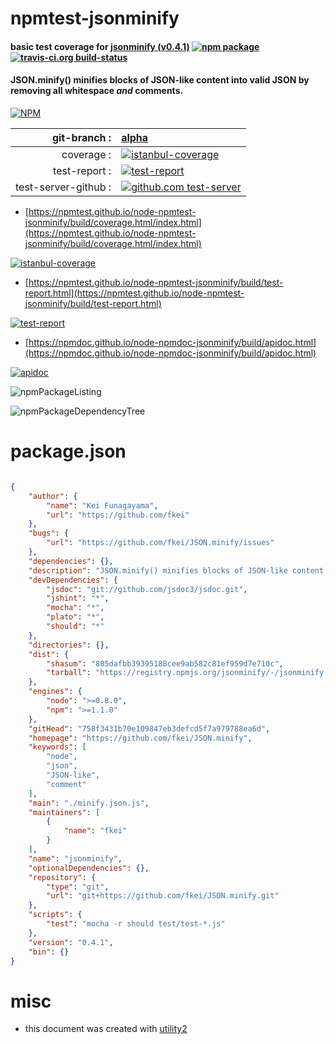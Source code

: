 # npmtest-jsonminify

#### basic test coverage for  [jsonminify (v0.4.1)](https://github.com/fkei/JSON.minify)  [![npm package](https://img.shields.io/npm/v/npmtest-jsonminify.svg?style=flat-square)](https://www.npmjs.org/package/npmtest-jsonminify) [![travis-ci.org build-status](https://api.travis-ci.org/npmtest/node-npmtest-jsonminify.svg)](https://travis-ci.org/npmtest/node-npmtest-jsonminify)

#### JSON.minify() minifies blocks of JSON-like content into valid JSON by removing all whitespace *and* comments.

[![NPM](https://nodei.co/npm/jsonminify.png?downloads=true&downloadRank=true&stars=true)](https://www.npmjs.com/package/jsonminify)

| git-branch : | [alpha](https://github.com/npmtest/node-npmtest-jsonminify/tree/alpha)|
|--:|:--|
| coverage : | [![istanbul-coverage](https://npmtest.github.io/node-npmtest-jsonminify/build/coverage.badge.svg)](https://npmtest.github.io/node-npmtest-jsonminify/build/coverage.html/index.html)|
| test-report : | [![test-report](https://npmtest.github.io/node-npmtest-jsonminify/build/test-report.badge.svg)](https://npmtest.github.io/node-npmtest-jsonminify/build/test-report.html)|
| test-server-github : | [![github.com test-server](https://npmtest.github.io/node-npmtest-jsonminify/GitHub-Mark-32px.png)](https://npmtest.github.io/node-npmtest-jsonminify/build/app/index.html) | | build-artifacts : | [![build-artifacts](https://npmtest.github.io/node-npmtest-jsonminify/glyphicons_144_folder_open.png)](https://github.com/npmtest/node-npmtest-jsonminify/tree/gh-pages/build)|

- [https://npmtest.github.io/node-npmtest-jsonminify/build/coverage.html/index.html](https://npmtest.github.io/node-npmtest-jsonminify/build/coverage.html/index.html)

[![istanbul-coverage](https://npmtest.github.io/node-npmtest-jsonminify/build/screenCapture.buildCi.browser.%252Ftmp%252Fbuild%252Fcoverage.lib.html.png)](https://npmtest.github.io/node-npmtest-jsonminify/build/coverage.html/index.html)

- [https://npmtest.github.io/node-npmtest-jsonminify/build/test-report.html](https://npmtest.github.io/node-npmtest-jsonminify/build/test-report.html)

[![test-report](https://npmtest.github.io/node-npmtest-jsonminify/build/screenCapture.buildCi.browser.%252Ftmp%252Fbuild%252Ftest-report.html.png)](https://npmtest.github.io/node-npmtest-jsonminify/build/test-report.html)

- [https://npmdoc.github.io/node-npmdoc-jsonminify/build/apidoc.html](https://npmdoc.github.io/node-npmdoc-jsonminify/build/apidoc.html)

[![apidoc](https://npmdoc.github.io/node-npmdoc-jsonminify/build/screenCapture.buildCi.browser.%252Ftmp%252Fbuild%252Fapidoc.html.png)](https://npmdoc.github.io/node-npmdoc-jsonminify/build/apidoc.html)

![npmPackageListing](https://npmtest.github.io/node-npmtest-jsonminify/build/screenCapture.npmPackageListing.svg)

![npmPackageDependencyTree](https://npmtest.github.io/node-npmtest-jsonminify/build/screenCapture.npmPackageDependencyTree.svg)



# package.json

```json

{
    "author": {
        "name": "Kei Funagayama",
        "url": "https://github.com/fkei"
    },
    "bugs": {
        "url": "https://github.com/fkei/JSON.minify/issues"
    },
    "dependencies": {},
    "description": "JSON.minify() minifies blocks of JSON-like content into valid JSON by removing all whitespace *and* comments.",
    "devDependencies": {
        "jsdoc": "git://github.com/jsdoc3/jsdoc.git",
        "jshint": "*",
        "mocha": "*",
        "plato": "*",
        "should": "*"
    },
    "directories": {},
    "dist": {
        "shasum": "805dafbb39395188cee9ab582c81ef959d7e710c",
        "tarball": "https://registry.npmjs.org/jsonminify/-/jsonminify-0.4.1.tgz"
    },
    "engines": {
        "node": ">=0.8.0",
        "npm": ">=1.1.0"
    },
    "gitHead": "758f3431b70e109847eb3defcd5f7a979788ea6d",
    "homepage": "https://github.com/fkei/JSON.minify",
    "keywords": [
        "node",
        "json",
        "JSON-like",
        "comment"
    ],
    "main": "./minify.json.js",
    "maintainers": [
        {
            "name": "fkei"
        }
    ],
    "name": "jsonminify",
    "optionalDependencies": {},
    "repository": {
        "type": "git",
        "url": "git+https://github.com/fkei/JSON.minify.git"
    },
    "scripts": {
        "test": "mocha -r should test/test-*.js"
    },
    "version": "0.4.1",
    "bin": {}
}
```



# misc
- this document was created with [utility2](https://github.com/kaizhu256/node-utility2)
